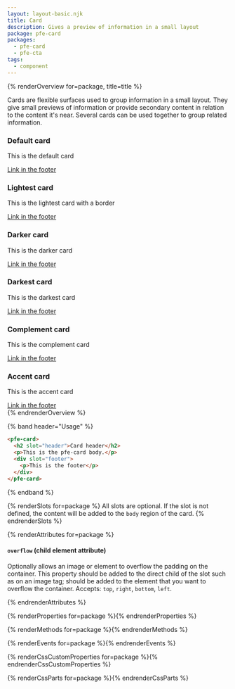 ```yaml
---
layout: layout-basic.njk
title: Card
description: Gives a preview of information in a small layout
package: pfe-card
packages:
  - pfe-card
  - pfe-cta
tags:
  - component
---
```


{% renderOverview for=package, title=title %}

  Cards are flexible surfaces used to group information in a small layout. They give small previews of information or provide secondary content in relation to the content it's near. Several cards can be used together to group related information.

  <div class="pfe-l-grid pfe-m-gutters pfe-m-all-6-col pfe-m-all-4-col-on-md">
    <pfe-card>
      <h3 slot="header">Default card</h3>
      <p>This is the default card</p>
      <div slot="footer">
        <pfe-cta>
          <a href="#">Link in the footer</a>
        </pfe-cta>
      </div>
    </pfe-card>
    <pfe-card color="lightest" border>
      <h3 slot="header">Lightest card</h3>
      <p>This is the lightest card with a border</p>
      <div slot="footer">
        <pfe-cta>
          <a href="#">Link in the footer</a>
        </pfe-cta>
      </div>
    </pfe-card>
    <pfe-card color="darker">
      <h3 slot="header">Darker card</h3>
      <p>This is the darker card</p>
      <div slot="footer">
        <pfe-cta>
          <a href="#">Link in the footer</a>
        </pfe-cta>
      </div>
    </pfe-card>
    <pfe-card color="darkest">
      <h3 slot="header">Darkest card</h3>
      <p>This is the darkest card</p>
      <div slot="footer">
        <pfe-cta>
          <a href="#">Link in the footer</a>
        </pfe-cta>
      </div>
    </pfe-card>
    <pfe-card color="complement">
      <h3 slot="header">Complement card</h3>
      <p>This is the complement card</p>
      <div slot="footer">
        <pfe-cta>
          <a href="#">Link in the footer</a>
        </pfe-cta>
      </div>
    </pfe-card>
    <pfe-card color="accent">
      <h3 slot="header">Accent card</h3>
      <p>This is the accent card</p>
      <div slot="footer">
        <pfe-cta>
          <a href="#">Link in the footer</a>
        </pfe-cta>
      </div>
    </pfe-card>
  </div>
{% endrenderOverview %}

{% band header="Usage" %}
  ```html
  <pfe-card>
    <h2 slot="header">Card header</h2>
    <p>This is the pfe-card body.</p>
    <div slot="footer">
      <p>This is the footer</p>
    </div>
  </pfe-card>
  ```
{% endband %}

{% renderSlots for=package %}
  All slots are optional. If the slot is not defined, the content will be added to the `body` region of the card.
{% endrenderSlots %}

{% renderAttributes for=package %}

  #### `overflow` (child element attribute)
  Optionally allows an image or element to overflow the padding on the container. This property should be added to the direct child of the slot such as on an image tag; should be added to the element that you want to overflow the container. Accepts: `top`, `right`, `bottom`, `left`.

{% endrenderAttributes %}

{% renderProperties for=package %}{% endrenderProperties %}

{% renderMethods for=package %}{% endrenderMethods %}

{% renderEvents for=package %}{% endrenderEvents %}

{% renderCssCustomProperties for=package %}{% endrenderCssCustomProperties %}

{% renderCssParts for=package %}{% endrenderCssParts %}
